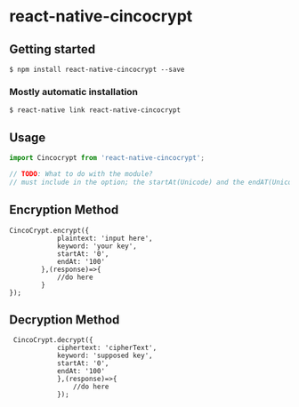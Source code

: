 # react-native-cincocrypt

## Getting started

`$ npm install react-native-cincocrypt --save`

### Mostly automatic installation

`$ react-native link react-native-cincocrypt`

## Usage
```javascript
import Cincocrypt from 'react-native-cincocrypt';

// TODO: What to do with the module?
// must include in the option; the startAt(Unicode) and the endAT(Unicode)
```
## Encryption Method
```
CincoCrypt.encrypt({
            plaintext: 'input here',
            keyword: 'your key',
            startAt: '0',
            endAt: '100'
        },(response)=>{
        	//do here
   		}
});
```

## Decryption Method
```
 CincoCrypt.decrypt({
            ciphertext: 'cipherText',
            keyword: 'supposed key',
            startAt: '0',
            endAt: '100'
            },(response)=>{
                //do here
            });

```




